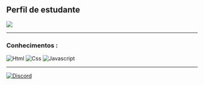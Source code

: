 <!-- Edição de Perfil INICIO -->

<h2>Perfil de estudante</h2>
<p align="left">
    <img src="https://discord.c99.nl/widget/theme-4/405853277046046720.png" />
    <hr>
<h3>Conhecimentos :</h3>
<img alt="Html" src="https://img.shields.io/badge/html5-%23E34F26.svg?style=for-the-badge&logo=html5&logoColor=white"/>
<img alt="Css" src="https://img.shields.io/badge/css3-%231572B6.svg?style=for-the-badge&logo=css3&logoColor=white"/>
<img alt="Javascript" src="https://img.shields.io/badge/javascript-%23323330.svg?style=for-the-badge&logo=javascript&logoColor=%23F7DF1E"/>
    <hr>
<div>
<a href="https://discord.gg/exX6rNenXq"> <img alt="Discord" src="https://img.shields.io/badge/Discord-%237289DA.svg?style=for-the-badge&logo=discord&logoColor=white"/> </div> 
    
<!-- Edição de Perfil FIM -->
